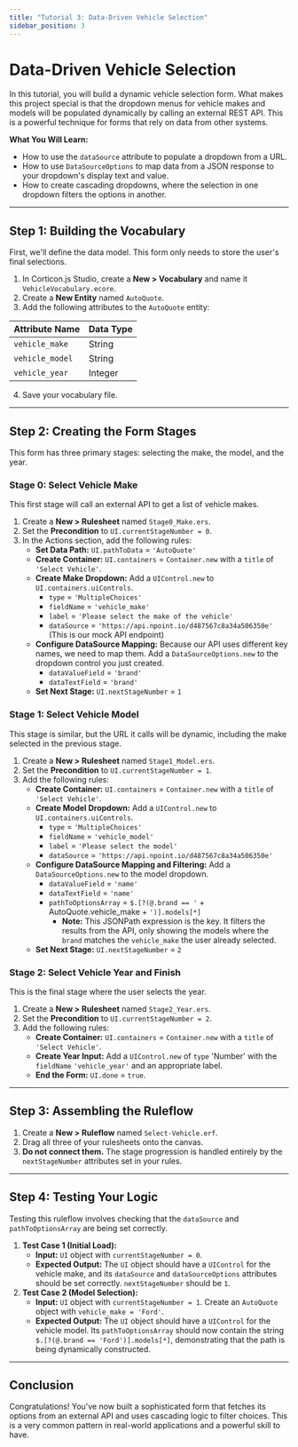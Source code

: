 ```yaml
---
title: "Tutorial 3: Data-Driven Vehicle Selection"
sidebar_position: 3
---
```


#  Data-Driven Vehicle Selection

In this tutorial, you will build a dynamic vehicle selection form. What makes this project special is that the dropdown menus for vehicle makes and models will be populated dynamically by calling an external REST API. This is a powerful technique for forms that rely on data from other systems.

**What You Will Learn:**

* How to use the `dataSource` attribute to populate a dropdown from a URL.
* How to use `DataSourceOptions` to map data from a JSON response to your dropdown's display text and value.
* How to create cascading dropdowns, where the selection in one dropdown filters the options in another.

---

## Step 1: Building the Vocabulary

First, we'll define the data model. This form only needs to store the user's final selections.

1.  In Corticon.js Studio, create a **New > Vocabulary** and name it `VehicleVocabulary.ecore`.
2.  Create a **New Entity** named `AutoQuote`.
3.  Add the following attributes to the `AutoQuote` entity:

| Attribute Name  | Data Type |
| --------------- | --------- |
| `vehicle_make`  | String    |
| `vehicle_model` | String    |
| `vehicle_year`  | Integer   |

4.  Save your vocabulary file.

---

## Step 2: Creating the Form Stages

This form has three primary stages: selecting the make, the model, and the year.

### Stage 0: Select Vehicle Make

This first stage will call an external API to get a list of vehicle makes.

1.  Create a **New > Rulesheet** named `Stage0_Make.ers`.
2.  Set the **Precondition** to `UI.currentStageNumber = 0`.
3.  In the Actions section, add the following rules:
    * **Set Data Path:** `UI.pathToData` = `'AutoQuote'`
    * **Create Container:** `UI.containers` = `Container.new` with a `title` of `'Select Vehicle'`.
    * **Create Make Dropdown:** Add a `UIControl.new` to `UI.containers.uiControls`.
        * `type` = `'MultipleChoices'`
        * `fieldName` = `'vehicle_make'`
        * `label` = `'Please select the make of the vehicle'`
        * `dataSource` = `'https://api.npoint.io/d487567c8a34a506350e'` (This is our mock API endpoint)
    * **Configure DataSource Mapping:** Because our API uses different key names, we need to map them. Add a `DataSourceOptions.new` to the dropdown control you just created.
        * `dataValueField` = `'brand'`
        * `dataTextField` = `'brand'`
    * **Set Next Stage:** `UI.nextStageNumber` = `1`

### Stage 1: Select Vehicle Model

This stage is similar, but the URL it calls will be dynamic, including the make selected in the previous stage.

1.  Create a **New > Rulesheet** named `Stage1_Model.ers`.
2.  Set the **Precondition** to `UI.currentStageNumber = 1`.
3.  Add the following rules:
    * **Create Container:** `UI.containers` = `Container.new` with a `title` of `'Select Vehicle'`.
    * **Create Model Dropdown:** Add a `UIControl.new` to `UI.containers.uiControls`.
        * `type` = `'MultipleChoices'`
        * `fieldName` = `'vehicle_model'`
        * `label` = `'Please select the model'`
        * `dataSource` = `'https://api.npoint.io/d487567c8a34a506350e'`
    * **Configure DataSource Mapping and Filtering:** Add a `DataSourceOptions.new` to the model dropdown.
        * `dataValueField` = `'name'`
        * `dataTextField` = `'name'`
        * `pathToOptionsArray` = `$.[?(@.brand == '` + AutoQuote.vehicle_make + `')].models[*]`
            * **Note:** This JSONPath expression is the key. It filters the results from the API, only showing the models where the `brand` matches the `vehicle_make` the user already selected.
    * **Set Next Stage:** `UI.nextStageNumber` = `2`

### Stage 2: Select Vehicle Year and Finish

This is the final stage where the user selects the year.

1.  Create a **New > Rulesheet** named `Stage2_Year.ers`.
2.  Set the **Precondition** to `UI.currentStageNumber = 2`.
3.  Add the following rules:
    * **Create Container:** `UI.containers` = `Container.new` with a `title` of `'Select Vehicle'`.
    * **Create Year Input:** Add a `UIControl.new` of `type` 'Number' with the `fieldName` `'vehicle_year'` and an appropriate label.
    * **End the Form:** `UI.done` = `true`.

---

## Step 3: Assembling the Ruleflow

1.  Create a **New > Ruleflow** named `Select-Vehicle.erf`.
2.  Drag all three of your rulesheets onto the canvas.
3.  **Do not connect them.** The stage progression is handled entirely by the `nextStageNumber` attributes set in your rules.

---

## Step 4: Testing Your Logic

Testing this ruleflow involves checking that the `dataSource` and `pathToOptionsArray` are being set correctly.

1.  **Test Case 1 (Initial Load):**
    * **Input:** `UI` object with `currentStageNumber = 0`.
    * **Expected Output:** The `UI` object should have a `UIControl` for the vehicle make, and its `dataSource` and `dataSourceOptions` attributes should be set correctly. `nextStageNumber` should be `1`.
2.  **Test Case 2 (Model Selection):**
    * **Input:** `UI` object with `currentStageNumber = 1`. Create an `AutoQuote` object with `vehicle_make = 'Ford'`.
    * **Expected Output:** The `UI` object should have a `UIControl` for the vehicle model. Its `pathToOptionsArray` should now contain the string `$.[?(@.brand == 'Ford')].models[*]`, demonstrating that the path is being dynamically constructed.

---

## Conclusion

Congratulations! You've now built a sophisticated form that fetches its options from an external API and uses cascading logic to filter choices. This is a very common pattern in real-world applications and a powerful skill to have.
